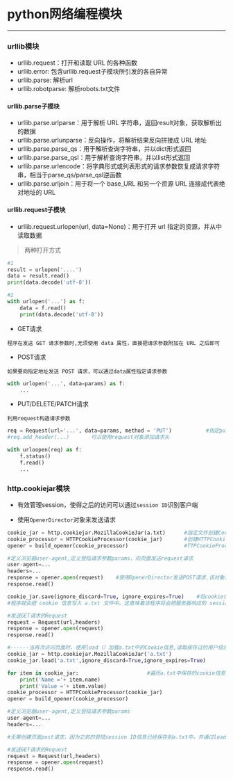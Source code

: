 # python网络编程模块
___
### urllib模块

* urllib.request：打开和读取 URL 的各种函数
* urllib.error: 包含urllib.request子模块所引发的各自异常
* urllib.parse: 解析url
* urllib.robotparse: 解析robots.txt文件

#### urllib.parse子模块

* urllib.parse.urlparse：用于解析 URL 字符串，返回result对象，获取解析出的数据
* urllib.parse.urlunparse：反向操作，将解析结果反向拼接成 URL 地址
* urllib.parse.parse_qs：用于解析查询字符串，并以dict形式返回
* urllib.parse.parse_qsl：用于解析查询字符串，并以list形式返回
* urllib.parse.urlencode：将字典形式或列表形式的请求参数恢复成请求字符串，相当于parse_qs/parse_qsl逆函数
* urllib.parse.urljoin：用于将一个 base_URL 和另一个资源 URL 连接成代表绝对地址的 URL

#### urllib.request子模块

* urllib.request.urlopen(url, data=None)：用于打开 url 指定的资源，并从中读取数据
> 两种打开方式 
```python
#1
result = urlopen('....')
data = result.read()
print(data.decode('utf-8'))

#2
with urlopen('...') as f:
    data = f.read()
    print(data.decode('utf-8'))    
```

* GET请求

`程序在发送 GET 请求参数时,无须使用 data 属性，直接把请求参数附加在 URL 之后即可`

* POST请求

`如果要向指定地址发送 POST 请求，可以通过data属性指定请求参数`
```python
with urlopen('...', data=params) as f:
    ...
```
* PUT/DELETE/PATCH请求

`利用request构造请求参数`

```python
req = Request(url='...', data=params, method = 'PUT')           #指定put方法
#req.add_header(...)       可以使用request对象添加请求头

with urloopen(req) as f:
    f.status()
    f.read()
    ...
```
### http.cookiejar模块

* 有效管理session，使得之后的访问可以通过`session ID`识别客户端

* 使用`OpenerDirector`对象来发送请求
```python
cookie_jar = http.cookiejar.MozillaCookieJar(a.txt)      #指定文件创建CookieJar对象，对象将可以把cookie保存在文件中
cookie_processor = HTTPCookieProcessor(cookie_jar)       #创建HTTPCookieProcessor对象,该对象负责调用 CookieJar 来管理 cookie
opener = build_opener(cookie_processor)                  #TTPCookieProcessor 对象为参数,创建 OpenerDirector 对象

#定义浏览器user-agent,定义登陆请求参数params，向页面发送request请求
user-agent=...
headers=...
response = opener.open(request)    #使用OpenerDirector发送POST请求,该对象将会通过HTTPCookieProcessor调用CookieJar来管理cookie
response.read()

cookie_jar.save(ignore_discard=True, ignore_expires=True)    #将cookie信息写入磁盘文件
#程序就会把 cookie 信息写入 a.txt 文件中。这意味着该程序将会把服务器响应的 session id 等 cookie 持久化保存在 a.txt 文件中，后面程序可以读取该 cookie文件信息，这样程序就可以模拟前面登录过的客户端，从而直接访问被保护页面了

#发送GET请求的Request
request = Request(url,headers)
response = opener.open(request)
response.read()

#------当再次访问页面时，使用load（）加载a.txt中的Cookie信息,读取保存过的用户信息---------
cookie_jar = http.cookiejar.MozillaCookieJar('a.txt')
cookie_jar.load('a.txt',ignore_discard=True,ignore_expires=True)

for item in cookie_jar:                      #遍历a.txt中保存的cookie信息
    print('Name ='+ item.name)
    print('Value ='+ item.value)
cookie_processor = HTTPCookieProcessor(cookie_jar) 
opener = build_opener(cookie_processor) 

#定义浏览器user-agent,定义登陆请求参数params
user-agent=...
headers=...

#无需创建页面post请求，因为之前的登陆session ID信息已经保存到a.txt中，并通过load完成读取，服务器通过session ID认定两次登陆是同一客户端

#发送GET请求的Request
request = Request(url,headers)
response = opener.open(request)
response.read()
```

